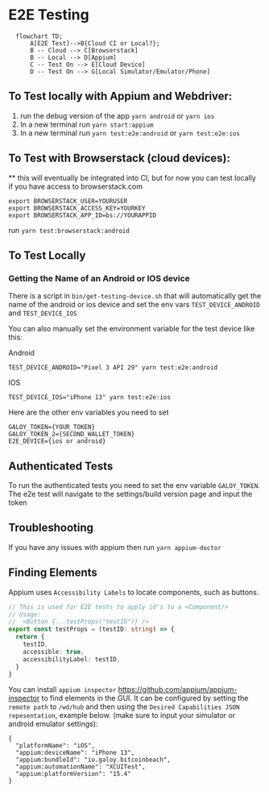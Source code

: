 # E2E Testing

```mermaid
  flowchart TD;
      A[E2E Test]-->B{Cloud CI or Local?};
      B -- Cloud --> C[Browserstack]
      B -- Local --> D[Appium]
      C -- Test On --> E[Cloud Device]
      D -- Test On --> G[Local Simulator/Emulator/Phone]
```

## To Test locally with Appium and Webdriver:

1. run the debug version of the app `yarn android` or `yarn ios`
2. In a new terminal run `yarn start:appium`
3. In a new terminal run `yarn test:e2e:android` or `yarn test:e2e:ios`

## To Test with Browserstack (cloud devices):

\*\* this will eventually be integrated into CI, but for now you can test locally if you have
access to browserstack.com

```
export BROWSERSTACK_USER=YOURUSER
export BROWSERSTACK_ACCESS_KEY=YOURKEY
export BROWSERSTACK_APP_ID=bs://YOURAPPID
```

run `yarn test:browserstack:android`

## To Test Locally

### Getting the Name of an Android or IOS device

There is a script in `bin/get-testing-device.sh` that will automatically get the name of the android or ios device and set the env vars `TEST_DEVICE_ANDROID` and `TEST_DEVICE_IOS`

You can also manually set the environment variable for the test device like this:

Android

```
TEST_DEVICE_ANDROID="Pixel 3 API 29" yarn test:e2e:android
```

IOS

```
TEST_DEVICE_IOS="iPhone 13" yarn test:e2e:ios
```

Here are the other env variables you need to set

```
GALOY_TOKEN={YOUR_TOKEN}
GALOY_TOKEN_2={SECOND_WALLET_TOKEN}
E2E_DEVICE={ios or android}
```

## Authenticated Tests

To run the authenticated tests you need to set the env variable `GALOY_TOKEN`. The e2e test will navigate to the settings/build version page and input the token

## Troubleshooting

If you have any issues with appium then run `yarn appium-doctor`

## Finding Elements

Appium uses `Accessibility Labels` to locate components, such as buttons.

```ts
// This is used for E2E tests to apply id's to a <Component/>
// Usage:
//  <Button {...testProps("testID")} />
export const testProps = (testID: string) => {
  return {
    testID,
    accessible: true,
    accessibilityLabel: testID,
  }
}
```

You can install `appium inspector` https://github.com/appium/appium-inspector to find elements in the GUI. It can be configured by setting the `remote path` to `/wd/hub` and then using the `Desired Capabilities JSON repesentation`, example below. (make sure to input your simulator or android emulator settings):

```
{
  "platformName": "iOS",
  "appium:deviceName": "iPhone 13",
  "appium:bundleId": "io.galoy.bitcoinbeach",
  "appium:automationName": "XCUITest",
  "appium:platformVersion": "15.4"
}
```
